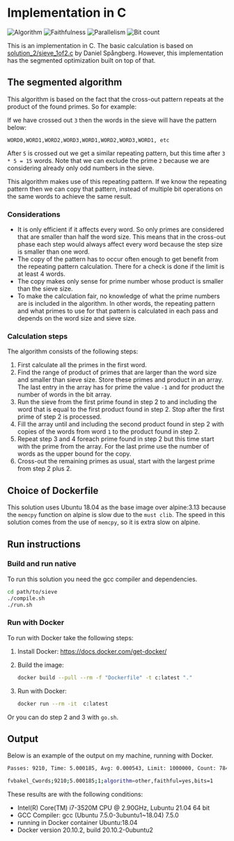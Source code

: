 # Implementation in C

![Algorithm](https://img.shields.io/badge/Algorithm-other-yellowgreen)
![Faithfulness](https://img.shields.io/badge/Faithful-yes-green)
![Parallelism](https://img.shields.io/badge/Parallel-no-green)
![Bit count](https://img.shields.io/badge/Bits-1-green)

This is an implementation in C. The basic calculation is based on [solution_2/sieve_1of2.c](../solution_2/sieve_1of2.c) by Daniel Spångberg. However, this implementation has the segmented optimization built on top of that.

## The segmented algorithm

This algorithm is based on the fact that the cross-out pattern repeats at the product of the found primes. So for example:

If we have crossed out `3` then the words in the sieve will have the pattern below:

`WORD0,WORD1,WORD2,WORD3,WORD1,WORD2,WORD3,WORD1, etc`

After `5` is crossed out we get a similar repeating pattern, but this time after `3 * 5 = 15` words. Note that we can exclude the prime `2` because we are considering already only odd numbers in the sieve.

This algorithm makes use of this repeating pattern. If we know the repeating pattern then we can copy that pattern, instead of multiple bit operations on the same words to achieve the same result.

### Considerations

- It is only efficient if it affects every word. So only primes are considered that are  smaller than half the word size. This means that in the cross-out phase each step would always affect every word because the step size is smaller than one word.
- The copy of the pattern has to occur often enough to get benefit from the repeating pattern calculation. There for a check is done if the limit is at least 4 words.
- The copy makes only sense for prime number whose product is smaller than the sieve size.
- To make the calculation fair, no knowledge of what the prime numbers are is included in the algorithm. In other words, the repeating pattern and what primes to use for that pattern is calculated in each pass and depends on the word size and sieve size.

### Calculation steps

The algorithm consists of the following steps:

1. First calculate all the primes in the first word.
2. Find the range of product of primes that are larger than the word size and smaller than sieve size. Store these primes and product in an array. The last entry in the array has for prime the value `-1` and for product the number of words in the bit array.
3. Run the sieve from the first prime found in step 2 to and including the word that is equal to the first product found in step 2. Stop after the first prime of step 2 is processed.
4. Fill the array until and including the second product found in step 2 with copies of the words from word `1` to the product found in step 2.
5. Repeat step 3 and 4 foreach prime found in step 2 but this time start with the prime from the array. For the last prime use the number of words as the upper bound for the copy.
6. Cross-out the remaining primes as usual, start with the largest prime from step 2 plus 2.

## Choice of Dockerfile

This solution uses Ubuntu 18.04 as the base image over alpine:3.13 because the `memcpy` function on alpine is slow due to the `must clib`. The speed in this solution comes from the use of  `memcpy`, so it is extra slow on alpine.

## Run instructions

### Build and run native

To run this solution you need the gcc compiler and dependencies.

```bash
cd path/to/sieve
./compile.sh
./run.sh
```

### Run with Docker

To run with Docker take the following steps:

1. Install Docker: <https://docs.docker.com/get-docker/>
2. Build the image:

    ```bash
    docker build --pull --rm -f "Dockerfile" -t c:latest "."
    ```

3. Run with Docker:

    ```bash
    docker run --rm -it  c:latest 
    ```

Or you can do step 2 and 3 with `go.sh`.

## Output

Below is an example of the output on my machine, running with Docker.

```bash
Passes: 9210, Time: 5.000185, Avg: 0.000543, Limit: 1000000, Count: 78498, Valid: True

fvbakel_Cwords;9210;5.000185;1;algorithm=other,faithful=yes,bits=1
```

These results are with the following conditions:

- Intel(R) Core(TM) i7-3520M CPU @ 2.90GHz, Lubuntu 21.04 64 bit
- GCC Compiler: gcc (Ubuntu 7.5.0-3ubuntu1~18.04) 7.5.0
- running in Docker container Ubuntu:18.04
- Docker version 20.10.2, build 20.10.2-0ubuntu2
